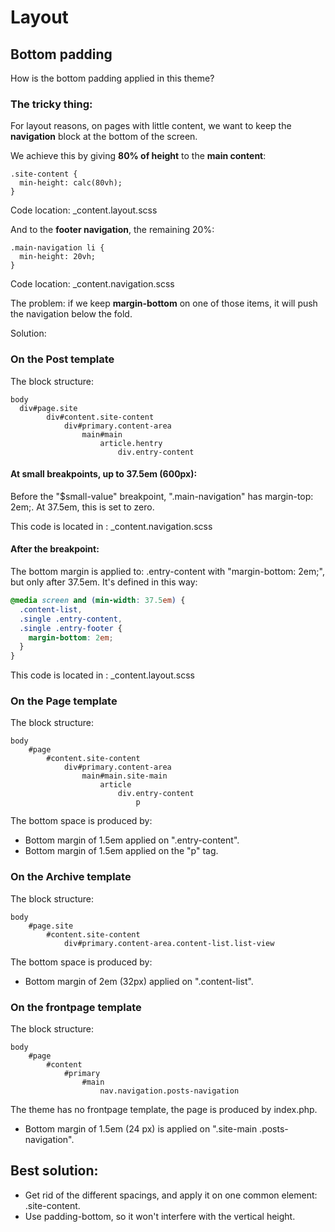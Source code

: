 # Layout

## Bottom padding

How is the bottom padding applied in this theme?

### The tricky thing: 

For layout reasons, on pages with little content, we want to keep the **navigation** block at the bottom of the screen. 

We achieve this by giving **80% of height** to the **main content**:

```
.site-content {
  min-height: calc(80vh);
}
```

Code location: _content.layout.scss

And to the **footer navigation**, the remaining 20%:

```
.main-navigation li {
  min-height: 20vh;
}
```

Code location: _content.navigation.scss

The problem: if we keep **margin-bottom** on one of those items, it will push the navigation below the fold.

Solution: 


### On the Post template

The block structure:

```
body 
  div#page.site
		div#content.site-content
			div#primary.content-area
				main#main 
					article.hentry 
						div.entry-content
```

#### At small breakpoints, up to 37.5em (600px):

Before the "$small-value" breakpoint, ".main-navigation" has margin-top: 2em;. At 37.5em, this is set to zero.

This code is located in : _content.navigation.scss

#### After the breakpoint:

The bottom margin is applied to: .entry-content with "margin-bottom: 2em;", but only after 37.5em. It's defined in this way:

```css
@media screen and (min-width: 37.5em) {
  .content-list, 
  .single .entry-content, 
  .single .entry-footer {
    margin-bottom: 2em;
  }
}
```

This code is located in : _content.layout.scss


### On the Page template


The block structure:

```
body
	#page
		#content.site-content
			div#primary.content-area
				main#main.site-main
					article
						div.entry-content
							p
```

The bottom space is produced by:

* Bottom margin of 1.5em applied on ".entry-content".
* Bottom margin of 1.5em applied on the "p" tag. 



### On the Archive template

The block structure:

```
body
	#page.site
		#content.site-content
			div#primary.content-area.content-list.list-view
```

The bottom space is produced by:

* Bottom margin of 2em (32px) applied on ".content-list".


### On the frontpage template

The block structure:

```
body
	#page
		#content
			#primary
				#main
					nav.navigation.posts-navigation
```

The theme has no frontpage template, the page is produced by index.php.

* Bottom margin of 1.5em (24 px) is applied on ".site-main .posts-navigation".

## Best solution:

* Get rid of the different spacings, and apply it on one common element: .site-content. 
* Use padding-bottom, so it won't interfere with the vertical height.
